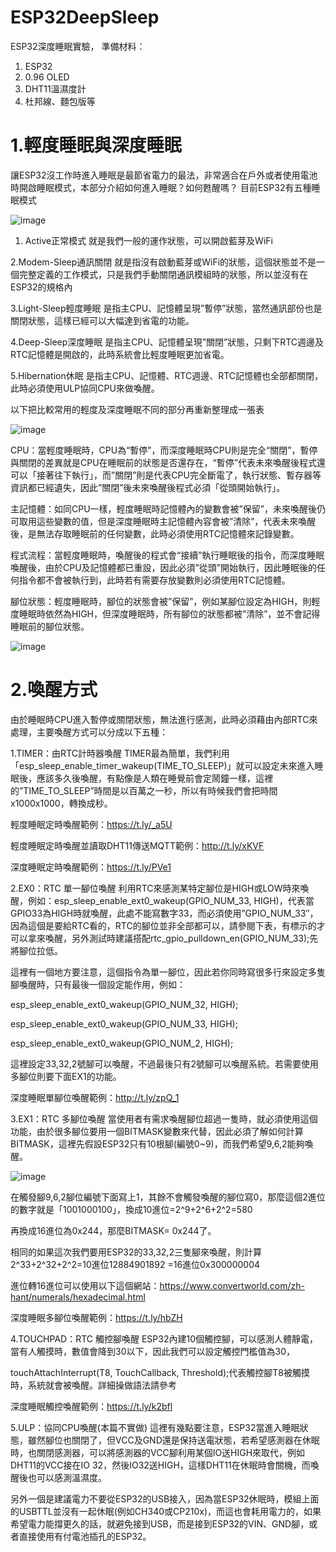 # ESP32DeepSleep
ESP32深度睡眠實驗，
準備材料：

  1. ESP32
  2. 0.96 OLED  
  3. DHT11溫濕度計
  4. 杜邦線、麵包版等

# 1.輕度睡眠與深度睡眠
讓ESP32沒工作時進入睡眠是最節省電力的最法，非常適合在戶外或者使用電池時開啟睡眠模式，本部分介紹如何進入睡眠？如何甦醒嗎？
目前ESP32有五種睡眠模式

![image](https://user-images.githubusercontent.com/40359899/228641276-c19dd35b-074f-42d0-98ce-81ff690e424a.png)

1. Active正常模式
就是我們一般的運作狀態，可以開啟藍芽及WiFi

2.Modem-Sleep通訊關閉
就是指沒有啟動藍芽或WiFi的狀態，這個狀態並不是一個完整定義的工作模式，只是我們手動關閉通訊模組時的狀態，所以並沒有在ESP32的規格內

3.Light-Sleep輕度睡眠
是指主CPU、記憶體呈現”暫停”狀態，當然通訊部份也是關閉狀態，這樣已經可以大幅達到省電的功能。

4.Deep-Sleep深度睡眠
是指主CPU、記憶體呈現”關閉”狀態，只剩下RTC週邊及RTC記憶體是開啟的，此時系統會比輕度睡眠更加省電。

5.Hibernation休眠
是指主CPU、記憶體、RTC週邊、RTC記憶體也全部都關閉，此時必須使用ULP協同CPU來做喚醒。

以下把比較常用的輕度及深度睡眠不同的部分再重新整理成一張表

![image](https://user-images.githubusercontent.com/40359899/228641454-e65d88b0-9362-443b-a371-a8f655de126e.png)

CPU：當輕度睡眠時，CPU為“暫停”，而深度睡眠時CPU則是完全“關閉”，暫停與關閉的差異就是CPU在睡眠前的狀態是否還存在，“暫停”代表未來喚醒後程式還可以「接著往下執行」，而”關閉”則是代表CPU完全斷電了，執行狀態、暫存器等資訊都已經遺失，因此”關閉”後未來喚醒後程式必須「從頭開始執行」。

主記憶體：如同CPU一樣，輕度睡眠時記憶體內的變數會被”保留”，未來喚醒後仍可取用這些變數的值，但是深度睡眠時主記憶體內容會被”清除”，代表未來喚醒後，是無法存取睡眠前的任何變數，此時必須使用RTC記憶體來記錄變數。

程式流程：當輕度睡眠時，喚醒後的程式會“接續”執行睡眠後的指令，而深度睡眠喚醒後，由於CPU及記憶體都已重設，因此必須”從頭”開始執行，因此睡眠後的任何指令都不會被執行到，此時若有需要存放變數則必須使用RTC記憶體。

腳位狀態：輕度睡眠時，腳位的狀態會被”保留”，例如某腳位設定為HIGH，則輕度睡眠時依然為HIGH，但深度睡眠時，所有腳位的狀態都被”清除”，並不會記得睡眠前的腳位狀態。

![image](https://user-images.githubusercontent.com/40359899/228641558-e1c135cf-32a2-4ab0-80a8-32f84e7c4a6f.png)

# 2.喚醒方式
由於睡眠時CPU進入暫停或關閉狀態，無法進行感測，此時必須藉由內部RTC來處理，主要喚醒方式可以分成以下五種：

1.TIMER：由RTC計時器喚醒
TIMER最為簡單，我們利用「esp_sleep_enable_timer_wakeup(TIME_TO_SLEEP)」就可以設定未來進入睡眠後，應該多久後喚醒，有點像是人類在睡覺前會定鬧鐘一樣，這裡的”TIME_TO_SLEEP”時間是以百萬之一秒，所以有時候我們會把時間x1000x1000，轉換成秒。

輕度睡眠定時喚醒範例：https://t.ly/_a5U

輕度睡眠定時喚醒並讀取DHT11傳送MQTT範例：http://t.ly/xKVF

深度睡眠定時喚醒範例：https://t.ly/PVe1


2.EX0：RTC 單一腳位喚醒
利用RTC來感測某特定腳位是HIGH或LOW時來喚醒，例如：esp_sleep_enable_ext0_wakeup(GPIO_NUM_33, HIGH)，代表當GPIO33為HIGH時就喚醒，此處不能寫數字33，而必須使用”GPIO_NUM_33″，因為這個是要給RTC看的，RTC的腳位並非全部都可以，請參閱下表，有標示的才可以拿來喚醒，另外測試時建議搭配rtc_gpio_pulldown_en(GPIO_NUM_33);先將腳位拉低。

這裡有一個地方要注意，這個指令為單一腳位，因此若你同時寫很多行來設定多隻腳喚醒時，只有最後一個設定能作用，例如：

esp_sleep_enable_ext0_wakeup(GPIO_NUM_32, HIGH);

esp_sleep_enable_ext0_wakeup(GPIO_NUM_33, HIGH);

esp_sleep_enable_ext0_wakeup(GPIO_NUM_2, HIGH);

這裡設定33,32,2號腳可以喚醒，不過最後只有2號腳可以喚醒系統。若需要使用多腳位則要下面EX1的功能。

深度睡眠單腳位喚醒範例：http://t.ly/zpQ_1

3.EX1：RTC 多腳位喚醒
當使用者有需求喚醒腳位超過一隻時，就必須使用這個功能，由於很多腳位要用一個BITMASK變數來代替，因此必須了解如何計算BITMASK，這裡先假設ESP32只有10根腳(編號0~9)，而我們希望9,6,2能夠喚醒。

![image](https://user-images.githubusercontent.com/40359899/228641744-9e93cbf0-3fda-4f09-a90f-ba3916d9b615.png)

在觸發腳9,6,2腳位編號下面寫上1，其餘不會觸發喚醒的腳位寫0，那麼這個2進位的數字就是「1001000100」，換成10進位=2^9+2^6+2^2=580

再換成16進位為0x244，那麼BITMASK= 0x244了。

相同的如果這次我們要用ESP32的33,32,2三隻腳來喚醒，則計算2^33+2^32+2^2=10進位12884901892 =16進位0x300000004

進位轉16進位可以使用以下這個網站：https://www.convertworld.com/zh-hant/numerals/hexadecimal.html

深度睡眠多腳位喚醒範例：https://t.ly/hbZH


4.TOUCHPAD：RTC 觸控腳喚醒
ESP32內建10個觸控腳，可以感測人體靜電，當有人觸摸時，數值會降到30以下，因此我們可以設定觸控門檻值為30，

touchAttachInterrupt(T8, TouchCallback, Threshold);代表觸控腳T8被觸摸時，系統就會被喚醒。詳細操做語法請參考

深度睡眠觸控喚醒範例：https://t.ly/k2bfl


5.ULP：協同CPU喚醒(本篇不實做)
這裡有幾點要注意，ESP32當進入睡眠狀態，雖然腳位也關閉了，但VCC及GND還是保持送電狀態，若希望感測器在休眠時，也關閉感測器，可以將感測器的VCC腳利用某個IO送HIGH來取代，例如DHT11的VCC接在IO 32，然後IO32送HIGH，這樣DHT11在休眠時會關機，而喚醒後也可以感測溫濕度。

另外一個是建議電力不要從ESP32的USB接入，因為當ESP32休眠時，模組上面的USBTTL並沒有一起休眠(例如CH340或CP210x)，而這也會耗用電力的，如果希望電力能撐更久的話，就避免接到USB，而是接到ESP32的VIN、GND腳，或者直接使用有付電池插孔的ESP32。
